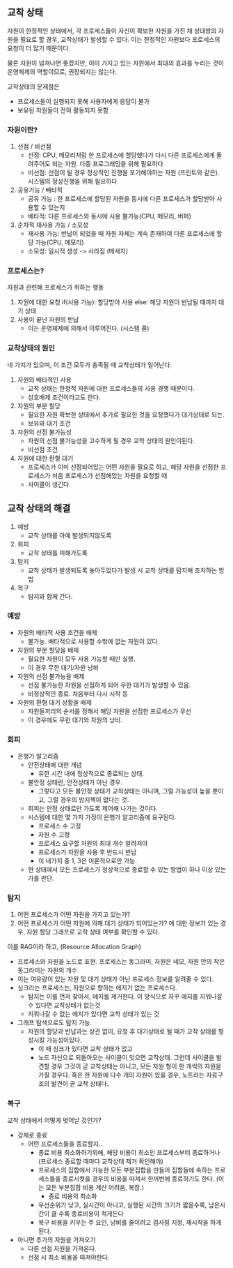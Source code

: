 ## 교착 상태
자원이 한정적인 상태에서, 각 프로세스들이 자신이 확보한 자원을 가진 채 상대방의 자원을 필요로 할 경우, 교착상태가 발생할 수 있다.
이는 한정적인 자원보다 프로세스의 요청이 더 많기 때문이다.

물론 자원이 넘쳐나면 좋겠지만, 이미 가지고 있는 자원에서 최대의 효과를 누리는 것이 운영체제의 역할이므로, 권장되지는 않는다.

교착상태의 문제점은
- 프로세스들이 실행되지 못해 사용자에게 응답이 불가
- 보유된 자원들이 전혀 활동되지 못함

### 자원이란? 
1. 선점 / 비선점
   - 선점: CPU, 메모리처럼 한 프로세스에 할당했다가 다시 다른 프로세스에게 돌려주어도 되는 자원. 다중 프로그래밍을 위해 필요하다
   - 비선점: 선점이 될 경우 정상적인 진행을 포기해야하는 자원 (프린트와 같은). 시스템의 정상진행을 위해 필요하다
2. 공유가능 / 배타적
   - 공유 가능 : 한 프로세스에 할당된 자원을 동시에 다른 프로세스가 할당받아 사용할 수 있는지
   - 배타적: 다른 프로세스와 동시에 사용 불가능(CPU, 메모리, 버퍼)
3. 순차적 재사용 가능 / 소모성 
   - 재사용 가능: 반납이 되었을 때 자원 자체는 계속 존재하여 다른 프로세스에 할당 가능(CPU, 메모리)
   - 소모성: 일시적 생성 -> 사라짐 (메세지)

### 프로세스는?
자원과 관련해 프로세스가 취하는 행동
1. 자원에 대한 요청
    if(사용 가능): 할당받아 사용
    else: 해당 자원이 반납될 때까지 대기 상태 
2. 사용이 끝난 자원의 반납
   - 이는 운영체제에 의해서 이루어진다. (시스템 콜)

### 교착상태의 원인
네 가지가 있으며, 이 조건 모두가 충족될 때 교착상태가 일어난다.

1. 자원의 배타적인 사용
   - 교착 상태는 한정적 자원에 대한 프로세스들의 사용 경쟁 때문이다. 
   - 상호배제 조건이라고도 한다.
2. 자원의 부분 할당
   - 필요한 자원 확보한 상태에서 추가로 필요한 것을 요청했다가 대기상태로 되는. 
   - 보유와 대기 조건
3. 자원의 선점 불가능성
   - 자원의 선점 불가능성을 고수하게 될 경우 교착 상태의 원인이된다.
   - 비선점 조건
4. 자원에 대한 환형 대기
   - 프로세스가 이미 선점되어있는 어떤 자원을 필요로 하고, 해당 자원을 선점한 프로세스가 처음 프로세스가 선점해있는 자원을 요청할 때
   - 사이클이 생긴다.

## 교착 상태의 해결
1. 예방
   - 교착 상태를 아예 발생되지않도록
2. 회피
   - 교착 상태를 피해가도록
3. 탐지
   - 교착 상태가 발생되도록 놓아두었다가 발생 시 교착 상태를 탐지해 조치하는 방법
4. 복구
   - 탐지와 함께 간다.

### 예방
- 자원의 배타적 사용 조건을 배제
  - 불가능. 배타적으로 사용할 수밖에 없는 자원이 있다.
- 자원의 부분 할당을 배제
  - 필요한 자원이 모두 사용 가능할 때만 실행.
  - 이 경우 무한 대기/자원 낭비
- 자원의 선점 불가능을 배제
  - 선점 불가능한 자원을 선점하게 되어 무한 대기가 발생할 수 있음.
  - 비정상적인 종료. 처음부터 다시 시작 등
- 자원의 환형 대기 상황을 배제
  - 자원들끼리의 순서를 정해서 해당 자원을 선점한 프로세스가 우선
  - 이 경우에도 무한 대기와 자원의 낭비.

### 회피
- 은행가 알고리즘
  - 안전상태에 대한 개념
    - 유한 시간 내에 정상적으로 종료되는 상태.
  - 불안정 상태란, 안전상태가 아닌 경우.
    - 그렇다고 모든 불안정 상태가 교착상태는 아니며, 그럴 가능성이 높을 뿐이고, 그럴 경우의 방지책이 없다는 것.
  - 회피는 안정 상태로만 가도록 제어해 나가는 것이다. 
  - 시스템에 대한 몇 가지 가정이 은행가 알고리즘에 요구된다.
    - 프로세스 수 고정
    - 자원 수 고정
    - 프로세스 요구할 자원의 최대 개수 알려져야
    - 프로세스가 자원을 사용 후 반드시 반납
    - 이 네가지 중 1, 3은 이론적으로만 가능. 
  - 현 상태에서 모든 프로세스가 정상적으로 종료할 수 있는 방법이 하나 이상 있는가를 판단.

### 탐지
1. 어떤 프로세스가 어떤 자원을 가지고 있는가?
2. 어떤 프로세스가 어떤 자원에 의해 대기 상태가 되어있는가?
에 대한 정보가 있는 경우, 자원 할당 그래프로 교착 상태 여부를 확인할 수 있다.

이를 RAG이라 하고, (Resource Allocation Graph)
- 프로세스와 자원을 노드로 표현. 프로세스는 동그라미, 자원은 네모, 자원 안의 작은 동그라미는 자원의 개수
- 이는 여유량이 있는 자원 및 대기 상태가 아닌 프로세스 정보를 알려줄 수 있다. 
- 싱크라는 프로세스는, 자원으로 향하는 에지가 없는 프로세스다. 
  - 탐지는 이를 먼저 찾아서, 에지를 제거한다. 이 방식으로 자꾸 에지를 지워나갈 수 있다면 교착상태가 없는것
  - 지워나갈 수 없는 에지가 있다면 교착 상태가 있는 것
- 그래프 탐색으로도 탐지 가능.
  - 자원의 할당과 반납과는 상관 없이, 요청 후 대기상태로 될 때가 교착 상태를 형성시킬 가능성이있다.
    - 이 때 싱크가 있다면 교착 상태가 없고
    - 노드 자신으로 되돌아오는 사이클이 잇으면 교착상태. 그런데 사이클을 발견할 경우 그것이 곧 교착상태는 아니고, 모든 자원 형이 한 개씩의 자원을 가질 경우다. 혹은 한 자원에 다수 개의 자원이 있을 경우, 노트라는 자료구조의 발견이 곧 교착 상태다.

### 복구
교착 상태에서 어떻게 벗어날 것인가? 
- 강제로 종료
  - 어떤 프로세스들을 종료할지..
    - 종료 비용 최소화하기위해, 해당 비용이 최소인 프로세스부터 종료하거나 (프로세스 종료할 때마다 교착상태 제거 확인해야)
    - 프로세스의 집합에서 가능한 모든 부분집합을 만들어 집합들에 속하는 프로세스들을 종료시켯을 경우의 비용을 따져서 한꺼번에 종료하기도 한다. (이는 모든 부분집합 비용 계산 어려움, 복잡.)
      - 종료 비용의 최소화
    - 우선순위가 낮고, 실시간이 아니고, 실행된 시간의 크기가 짧을수록, 남은시간이 클 수록 종료비용이 적게든다
    - 복구 비용을 키우는 주 요인, 낭비를 줄이려고 검사점 지정, 재시작을 하게된다. 
- 아니면 추가의 자원을 가져오기
  - 다른 선점 자원을 가져온다. 
  - 선점 시 최소 비용을 따져야한다. 



